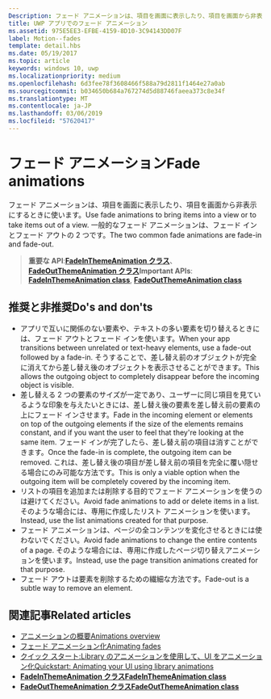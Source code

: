 ```yaml
---
Description: フェード アニメーションは、項目を画面に表示したり、項目を画面から非表示にするときに使います。 一般的なフェード アニメーションは、フェード インとフェード アウトの 2 つです。
title: UWP アプリでのフェード アニメーション
ms.assetid: 975E5EE3-EFBE-4159-8D10-3C94143DD07F
label: Motion--fades
template: detail.hbs
ms.date: 05/19/2017
ms.topic: article
keywords: windows 10, uwp
ms.localizationpriority: medium
ms.openlocfilehash: 6d3fee78f3608466f588a79d2811f1464e27a0ab
ms.sourcegitcommit: b034650b684a767274d5d88746faeea373c8e34f
ms.translationtype: MT
ms.contentlocale: ja-JP
ms.lasthandoff: 03/06/2019
ms.locfileid: "57620417"
---
```

# <a name="fade-animations"></a><span data-ttu-id="5ade2-105">フェード アニメーション</span><span class="sxs-lookup"><span data-stu-id="5ade2-105">Fade animations</span></span>



<span data-ttu-id="5ade2-106">フェード アニメーションは、項目を画面に表示したり、項目を画面から非表示にするときに使います。</span><span class="sxs-lookup"><span data-stu-id="5ade2-106">Use fade animations to bring items into a view or to take items out of a view.</span></span> <span data-ttu-id="5ade2-107">一般的なフェード アニメーションは、フェード インとフェード アウトの 2 つです。</span><span class="sxs-lookup"><span data-stu-id="5ade2-107">The two common fade animations are fade-in and fade-out.</span></span>

> <span data-ttu-id="5ade2-108">**重要な API**:[**FadeInThemeAnimation クラス**](https://msdn.microsoft.com/library/windows/apps/br210298)、 [ **FadeOutThemeAnimation クラス**](https://msdn.microsoft.com/library/windows/apps/br210302)</span><span class="sxs-lookup"><span data-stu-id="5ade2-108">**Important APIs**: [**FadeInThemeAnimation class**](https://msdn.microsoft.com/library/windows/apps/br210298), [**FadeOutThemeAnimation class**](https://msdn.microsoft.com/library/windows/apps/br210302)</span></span>


## <a name="dos-and-donts"></a><span data-ttu-id="5ade2-109">推奨と非推奨</span><span class="sxs-lookup"><span data-stu-id="5ade2-109">Do's and don'ts</span></span>


-   <span data-ttu-id="5ade2-110">アプリで互いに関係のない要素や、テキストの多い要素を切り替えるときには、フェード アウトとフェード インを使います。</span><span class="sxs-lookup"><span data-stu-id="5ade2-110">When your app transitions between unrelated or text-heavy elements, use a fade-out followed by a fade-in.</span></span> <span data-ttu-id="5ade2-111">そうすることで、差し替え前のオブジェクトが完全に消えてから差し替え後のオブジェクトを表示させることができます。</span><span class="sxs-lookup"><span data-stu-id="5ade2-111">This allows the outgoing object to completely disappear before the incoming object is visible.</span></span>
-   <span data-ttu-id="5ade2-112">差し替える 2 つの要素のサイズが一定であり、ユーザーに同じ項目を見ているような印象を与えたいときには、差し替え後の要素を差し替え前の要素の上にフェード インさせます。</span><span class="sxs-lookup"><span data-stu-id="5ade2-112">Fade in the incoming element or elements on top of the outgoing elements if the size of the elements remains constant, and if you want the user to feel that they're looking at the same item.</span></span> <span data-ttu-id="5ade2-113">フェード インが完了したら、差し替え前の項目は消すことができます。</span><span class="sxs-lookup"><span data-stu-id="5ade2-113">Once the fade-in is complete, the outgoing item can be removed.</span></span> <span data-ttu-id="5ade2-114">これは、差し替え後の項目が差し替え前の項目を完全に覆い隠せる場合にのみ可能な方法です。</span><span class="sxs-lookup"><span data-stu-id="5ade2-114">This is only a viable option when the outgoing item will be completely covered by the incoming item.</span></span>
-   <span data-ttu-id="5ade2-115">リストの項目を追加または削除する目的でフェード アニメーションを使うのは避けてください。</span><span class="sxs-lookup"><span data-stu-id="5ade2-115">Avoid fade animations to add or delete items in a list.</span></span> <span data-ttu-id="5ade2-116">そのような場合には、専用に作成したリスト アニメーションを使います。</span><span class="sxs-lookup"><span data-stu-id="5ade2-116">Instead, use the list animations created for that purpose.</span></span>
-   <span data-ttu-id="5ade2-117">フェード アニメーションは、ページの全コンテンツを変化させるときには使わないでください。</span><span class="sxs-lookup"><span data-stu-id="5ade2-117">Avoid fade animations to change the entire contents of a page.</span></span> <span data-ttu-id="5ade2-118">そのような場合には、専用に作成したページ切り替えアニメーションを使います。</span><span class="sxs-lookup"><span data-stu-id="5ade2-118">Instead, use the page transition animations created for that purpose.</span></span>
-   <span data-ttu-id="5ade2-119">フェード アウトは要素を削除するための繊細な方法です。</span><span class="sxs-lookup"><span data-stu-id="5ade2-119">Fade-out is a subtle way to remove an element.</span></span>
## <a name="related-articles"></a><span data-ttu-id="5ade2-120">関連記事</span><span class="sxs-lookup"><span data-stu-id="5ade2-120">Related articles</span></span>

* [<span data-ttu-id="5ade2-121">アニメーションの概要</span><span class="sxs-lookup"><span data-stu-id="5ade2-121">Animations overview</span></span>](https://msdn.microsoft.com/library/windows/apps/mt187350)
* [<span data-ttu-id="5ade2-122">フェード アニメーション化</span><span class="sxs-lookup"><span data-stu-id="5ade2-122">Animating fades</span></span>](https://msdn.microsoft.com/library/windows/apps/xaml/jj649429)
* [<span data-ttu-id="5ade2-123">クイック スタート:Library のアニメーションを使用して、UI をアニメーション化</span><span class="sxs-lookup"><span data-stu-id="5ade2-123">Quickstart: Animating your UI using library animations</span></span>](https://msdn.microsoft.com/library/windows/apps/xaml/hh452703)
* [<span data-ttu-id="5ade2-124">**FadeInThemeAnimation クラス**</span><span class="sxs-lookup"><span data-stu-id="5ade2-124">**FadeInThemeAnimation class**</span></span>](https://msdn.microsoft.com/library/windows/apps/br210298)
* [<span data-ttu-id="5ade2-125">**FadeOutThemeAnimation クラス**</span><span class="sxs-lookup"><span data-stu-id="5ade2-125">**FadeOutThemeAnimation class**</span></span>](https://msdn.microsoft.com/library/windows/apps/br210302)

 

 




